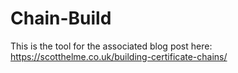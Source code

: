 # Chain-Build

This is the tool for the associated blog post here: https://scotthelme.co.uk/building-certificate-chains/ 

